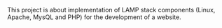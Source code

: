 This project is about implementation of LAMP stack components (Linux, Apache, MysQL and PHP) for the development of a  website.

